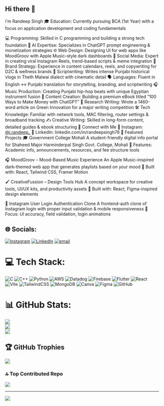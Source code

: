 ## Hi there 👋
 i'm Randeep Singh
🎓 Education: Currently pursuing BCA (1st Year) with a focus on application development and coding fundamentals

💻 Programming: Skilled in C programming and building a strong tech foundation
🧠 AI Expertise: Specializes in ChatGPT prompt engineering & monetization strategies
🌐 Web Design: Designing UI for web apps like MoodGroov with Apple Music–style dark dashboards
📱 Social Media: Expert in creating viral Instagram Reels, trend-based scripts & meme integration
📅 Brand Strategy: Experience in content calendars, reels, and copywriting for D2C & wellness brands
🎥 Scriptwriting: Writes intense Punjabi historical vlogs in Theth Malwai dialect with cinematic detail
🗣️ Languages: Fluent in English ↔ Punjabi translation for storytelling, branding, and scriptwriting
🎧 Music Production: Creating Punjabi hip-hop beats with unique Egyptian instrument fusion
📖 Content Creation: Building a premium eBook titled “100 Ways to Make Money with ChatGPT”
🌱 Research Writing: Wrote a 1460-word article on Green Innovation for a major writing competition
🛠️ Tech Knowledge: Familiar with network tools, MAC filtering, router settings & broadband tracking
✍️ Creative Writing: Skilled in long-form content, detailed guides & ebook structuring
🔗 Connect with Me
📸 Instagram:[ @i.randeep_](https://www.instagram.com/i.randeep_/)
💼 LinkedIn: linkedin.com/in/randeepsingh76
🚀 Featured Projects
🎓 Government College Mohali
A student-friendly digital info portal for Shaheed Major Harminderpal Singh Govt. College, Mohali
📘 Features: Academic info, announcements, resources, and fee structure tools 

🎧 MoodGroov – Mood-Based Music Experience
An Apple Music–inspired dark-themed web app that generates playlists based on your mood
🎨 Built with: React, Tailwind CSS, Framer Motion

🖌️ CreativeFussion – Design Tools Hub
A concept workspace for creative tools, UI/UX kits, and productivity assets
🧠 Built with: React, Figma-inspired design elements

🔐 Instagram User Login Authentication Clone
A frontend-auth clone of Instagram login with proper input validation & mobile responsiveness
🔐 Focus: UI accuracy, field validation, login animations


## 🌐 Socials:
[![Instagram](https://img.shields.io/badge/Instagram-%23E4405F.svg?logo=Instagram&logoColor=white)](https://instagram.com/i.randeep_) [![LinkedIn](https://img.shields.io/badge/LinkedIn-%230077B5.svg?logo=linkedin&logoColor=white)]([https://linkedin.com/in/https://www.linkedin.com/in/randeepsingh76/]) [![email](https://img.shields.io/badge/Email-D14836?logo=gmail&logoColor=white)](mailto:ideepsaggu@icloud.com) 

# 💻 Tech Stack:
![C](https://img.shields.io/badge/c-%2300599C.svg?style=flat&logo=c&logoColor=white) ![C++](https://img.shields.io/badge/c++-%2300599C.svg?style=flat&logo=c%2B%2B&logoColor=white) ![Python](https://img.shields.io/badge/python-3670A0?style=flat&logo=python&logoColor=ffdd54) ![AWS](https://img.shields.io/badge/AWS-%23FF9900.svg?style=flat&logo=amazon-aws&logoColor=white) ![Datadog](https://img.shields.io/badge/datadog-%23632CA6.svg?style=flat&logo=datadog&logoColor=white) ![Firebase](https://img.shields.io/badge/firebase-%23039BE5.svg?style=flat&logo=firebase) ![Flutter](https://img.shields.io/badge/Flutter-%2302569B.svg?style=flat&logo=Flutter&logoColor=white) ![React](https://img.shields.io/badge/react-%2320232a.svg?style=flat&logo=react&logoColor=%2361DAFB) ![Vite](https://img.shields.io/badge/vite-%23646CFF.svg?style=flat&logo=vite&logoColor=white) ![TailwindCSS](https://img.shields.io/badge/tailwindcss-%2338B2AC.svg?style=flat&logo=tailwind-css&logoColor=white) ![MongoDB](https://img.shields.io/badge/MongoDB-%234ea94b.svg?style=flat&logo=mongodb&logoColor=white) ![Canva](https://img.shields.io/badge/Canva-%2300C4CC.svg?style=flat&logo=Canva&logoColor=white) ![Figma](https://img.shields.io/badge/figma-%23F24E1E.svg?style=flat&logo=figma&logoColor=white) ![GitHub](https://img.shields.io/badge/github-%23121011.svg?style=flat&logo=github&logoColor=white)
# 📊 GitHub Stats:
![](https://github-readme-stats.vercel.app/api?username=ideepsaggu76&theme=radical&hide_border=false&include_all_commits=false&count_private=false)<br/>
![](https://nirzak-streak-stats.vercel.app/?user=ideepsaggu76&theme=radical&hide_border=false)<br/>
![](https://github-readme-stats.vercel.app/api/top-langs/?username=ideepsaggu76&theme=radical&hide_border=false&include_all_commits=false&count_private=false&layout=compact)

## 🏆 GitHub Trophies
![](https://github-profile-trophy.vercel.app/?username=ideepsaggu76&theme=radical&no-frame=true&no-bg=true&margin-w=4)

### 🔝 Top Contributed Repo
![](https://github-contributor-stats.vercel.app/api?username=ideepsaggu76&limit=5&theme=dark&combine_all_yearly_contributions=true)

---
[![](https://visitcount.itsvg.in/api?id=ideepsaggu76&icon=3&color=5)](https://visitcount.itsvg.in)
